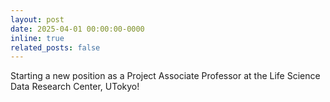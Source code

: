 ```yaml
---
layout: post
date: 2025-04-01 00:00:00-0000
inline: true
related_posts: false
---
```


Starting a new position as a Project Associate Professor at the Life Science Data Research Center, UTokyo!
